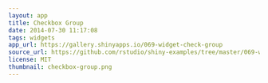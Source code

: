 ```yaml
---
layout: app
title: Checkbox Group
date: 2014-07-30 11:17:08
tags: widgets
app_url: https://gallery.shinyapps.io/069-widget-check-group
source_url: https://github.com/rstudio/shiny-examples/tree/master/069-widget-check-group
license: MIT
thumbnail: checkbox-group.png
---
```

